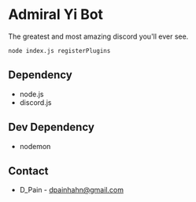# Admiral Yi Bot
The greatest and most amazing discord you'll ever see.

`node index.js registerPlugins`

## Dependency
* node.js
* discord.js

## Dev Dependency
* nodemon

## Contact
* D_Pain - dpainhahn@gmail.com